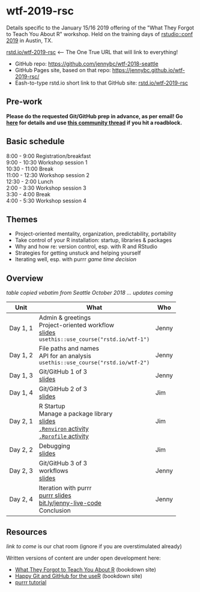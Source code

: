 # wtf-2019-rsc

Details specific to the January 15/16 2019 offering of the "What They Forgot to Teach You About R" workshop. Held on the training days of [rstudio::conf 2019](https://www.rstudio.com/conference/) in Austin, TX.

[rstd.io/wtf-2019-rsc](https://rstd.io/wtf-2019-rsc) <-- The One True URL that will link to everything!

  * GitHub repo: <https://github.com/jennybc/wtf-2018-seattle>
  * GitHub Pages site, based on that repo: <https://jennybc.github.io/wtf-2019-rsc/>
  * Eash-to-type rstd.io short link to that GitHub site: [rstd.io/wtf-2019-rsc](https://rstd.io/wtf-2019-rsc)

## Pre-work

**Please do the requested Git/GitHub prep in advance, as per email! Go [here](http://happygitwithr.com/workshops.html#pre-workshop-set-up) for details and use [this community thread](https://community.rstudio.com/t/what-they-forgot-to-teach-you-system-setup-for-rstudio-conf-2019/20914) if you hit a roadblock.**

## Basic schedule

8:00 - 9:00 Registration/breakfast  
9:00 - 10:30 Workshop session 1  
10:30 - 11:00 Break  
11:00 - 12:30 Workshop session 2  
12:30 - 2:00 Lunch  
2:00 - 3:30 Workshop session 3  
3:30 - 4:00 Break  
4:00 - 5:30 Workshop session 4  

## Themes

  * Project-oriented mentality, organization, predictability, portability
  * Take control of your R installation: startup, libraries & packages
  * Why and how re: version control, esp. with R and RStudio
  * Strategies for getting unstuck and helping yourself
  * Iterating well, esp. with purrr *game time decision*

## Overview

*table copied vebatim from Seattle October 2018 ... updates coming*

| Unit          | What | Who |
|---------------|------|-----|
| Day 1, 1 | Admin & greetings<br>Project-oriented workflow<br>[slides](day1_slides1_projects-and-paths.pdf)<br>`usethis::use_course("rstd.io/wtf-1")` | Jenny
| Day 1, 2 | File paths and names<br>API for an analysis<br>`usethis::use_course("rstd.io/wtf-2")` | Jenny |
| Day 1, 3 | Git/GitHub 1 of 3<br>[slides](day1_slides2_git-and-github.pdf) | Jenny |
| Day 1, 4 | Git/GitHub 2 of 3<br>[slides](day1_slides4_git-branching-and-remotes.pdf) | Jim |
| Day 2, 1 | R Startup <br>Manage a package library<br>[slides](day2_slides1_R-startup-maintaining-libraries.pdf)<br>[`.Renviron` activity](https://whattheyforgot.org/r-startup.html#renviron)<br>[`.Rprofile` activity](https://whattheyforgot.org/r-startup.html#rprofile) | Jim |
| Day 2, 2 | Debugging<br>[slides](day2_slides2_Debugging-Code-Search.pdf)| Jim |
| Day 2, 3 | Git/GitHub 3 of 3<br>workflows<br>[slides](day2_slides3_git-dilemmas-and-workflows.pdf) | Jenny |
| Day 2, 4 | Iteration with purrr<br>[purrr slides](https://speakerdeck.com/jennybc/purrr-workshop)<br>[bit.ly/jenny-live-code](http://bit.ly/jenny-live-code)<br>Conclusion | Jenny |

## Resources

*link to come* is our chat room (ignore if you are overstimulated already)

Written versions of content are under open development here:

  * [What They Forgot to Teach You About R](https://whattheyforgot.org) (bookdown site)
  * [Happy Git and GitHub for the useR](http://happygitwithr.com) (bookdown site)
  * [purrr tutorial](https://jennybc.github.io/purrr-tutorial/)
  

